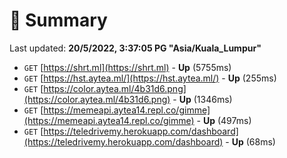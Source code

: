 # 📖 Summary
Last updated: **20/5/2022, 3:37:05 PG "Asia/Kuala_Lumpur"**

- `GET` [https://shrt.ml](https://shrt.ml) - **Up** (5755ms)
- `GET` [https://hst.aytea.ml/](https://hst.aytea.ml/) - **Up** (255ms)
- `GET` [https://color.aytea.ml/4b31d6.png](https://color.aytea.ml/4b31d6.png) - **Up** (1346ms)
- `GET` [https://memeapi.aytea14.repl.co/gimme](https://memeapi.aytea14.repl.co/gimme) - **Up** (497ms)
- `GET` [https://teledrivemy.herokuapp.com/dashboard](https://teledrivemy.herokuapp.com/dashboard) - **Up** (68ms)
